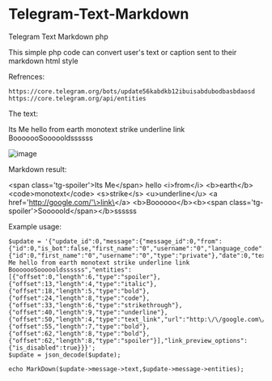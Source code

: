 # Telegram-Text-Markdown
Telegram Text Markdown php

This simple php code can convert user's text or caption sent to their markdown html style

Refrences:

    https://core.telegram.org/bots/update56kabdkb12ibuisabdubodbasbdaosd
    https://core.telegram.org/api/entities

The text:

Its Me hello from earth monotext strike underline link BooooooSoooooldssssss

![image](https://github.com/Haj4li/Telegram-Text-Markdown/assets/48994331/7a82c42e-324f-4dbe-a2a4-910c2534f1d0)


Markdown result:

\<span class='tg-spoiler'\>Its Me\<\/span\> hello \<i\>from\<\/i\> \<b\>earth\<\/b\> \<code\>monotext\<\/code\> \<s\>strike\<\/s\> \<u\>underline\<\/u\> \<a href='http://google.com/'\>link\<\/a\> \<b\>Boooooo\<\/b\>\<b\>\<span class='tg-spoiler'\>Sooooold\<\/span\>\<\/b\>ssssss


Example usage:

```
$update = '{"update_id":0,"message":{"message_id":0,"from":{"id":0,"is_bot":false,"first_name":"0","username":"0","language_code":"en"},"chat":{"id":0,"first_name":"0","username":"0","type":"private"},"date":0,"text":"Its Me hello from earth monotext strike underline link BooooooSoooooldssssss","entities":[{"offset":0,"length":6,"type":"spoiler"},{"offset":13,"length":4,"type":"italic"},{"offset":18,"length":5,"type":"bold"},{"offset":24,"length":8,"type":"code"},{"offset":33,"length":6,"type":"strikethrough"},{"offset":40,"length":9,"type":"underline"},{"offset":50,"length":4,"type":"text_link","url":"http:\/\/google.com\/"},{"offset":55,"length":7,"type":"bold"},{"offset":62,"length":8,"type":"bold"},{"offset":62,"length":8,"type":"spoiler"}],"link_preview_options":{"is_disabled":true}}}';
$update = json_decode($update);
  
echo MarkDown($update->message->text,$update->message->entities);
```
